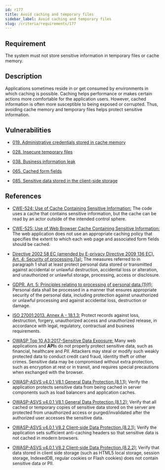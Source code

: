 ```yaml
---
id: r177
title: Avoid caching and temporary files
sidebar_label: Avoid caching and temporary files
slug: /criteria/requirements/177
---
```


## Requirement

The system must not store sensitive information
in temporary files or cache memory.

## Description

Applications sometimes reside in
or get consumed by environments
in which caching is possible.
Caching helps performance
or makes certain actions more comfortable
for the application users.
However,
cached information is often
more susceptible to being exposed
or corrupted.
Thus,
avoiding cache memory
and temporary files
helps protect sensitive information.

## Vulnerabilities

- [019. Administrative credentials stored in cache memory](/criteria/vulnerabilities/119)

- [028. Insecure temporary files](/criteria/vulnerabilities/028)

- [038. Business information leak](/criteria/vulnerabilities/038)

- [065. Cached form fields](/criteria/vulnerabilities/065)

- [085. Sensitive data stored in the client-side storage](/criteria/vulnerabilities/085)

## References

- [CWE-524: Use of Cache Containing Sensitive Information:](https://cwe.mitre.org/data/definitions/524.html)
The code uses a cache
that contains sensitive information,
but the cache can be read
by an actor outside
of the intended control sphere.

- [CWE-525: Use of Web Browser Cache Containing Sensitive Information:](https://cwe.mitre.org/data/definitions/525.html)
The web application does not use
an appropriate caching policy
that specifies the extent
to which each web page
and associated form fields
should be cached.

- [Directive 2002 58 EC (amended by E-privacy Directive 2009 136 EC). Art. 4: Security of processing.(1a):](https://eur-lex.europa.eu/legal-content/EN/TXT/PDF/?uri=CELEX:02002L0058-20091219)
The measures referred to in paragraph 1
shall at least protect personal data
stored or transmitted
against accidental
or unlawful destruction,
accidental loss or alteration,
and unauthorized
or unlawful storage,
processing, access
or disclosure.

- [GDPR. Art. 5: Principles relating to processing of personal data.(1)(f):](https://gdpr-info.eu/art-5-gdpr/)
Personal data
shall be processed in a manner
that ensures appropriate security
of the personal data,
including protection against unauthorized
or unlawful processing
and against accidental loss,
destruction or damage.

- [ISO 27001:2013. Annex A - 18.1.3:](https://www.iso.org/obp/ui/#iso:std:54534:en)
Protect records against loss,
destruction, forgery,
unauthorized access and
unauthorized release,
in accordance with legal,
regulatory, contractual
and business requirements.

- [OWASP Top 10 A3:2017-Sensitive Data Exposure:](https://owasp.org/www-project-top-ten/OWASP_Top_Ten_2017/Top_10-2017_A3-Sensitive_Data_Exposure)
Many web applications and **API**s
do not properly protect sensitive data,
such as financial,
healthcare and *PII*.
Attackers may steal
or modify such weakly protected data
to conduct credit card fraud,
identity theft or other crimes.
Sensitive data may be compromised
without extra protection,
such as encryption at rest or in transit,
and requires special precautions
when exchanged with the browser.

- [OWASP-ASVS v4.0.1 V8.1 General Data Protection.(8.1.1):](https://owasp.org/www-pdf-archive/OWASP_Application_Security_Verification_Standard_4.0-en.pdf)
Verify the application protects
sensitive data from being cached
in server components
such as load balancers and application caches.

- [OWASP-ASVS v4.0.1 V8.1 General Data Protection.(8.1.2):](https://owasp.org/www-pdf-archive/OWASP_Application_Security_Verification_Standard_4.0-en.pdf)
Verify that all cached
or temporary copies
of sensitive data stored on the server
are protected from unauthorized access
or purged/invalidated
after the authorized user accesses
the sensitive data.

- [OWASP-ASVS v4.0.1 V8.2 Client-side Data Protection.(8.2.1):](https://owasp.org/www-pdf-archive/OWASP_Application_Security_Verification_Standard_4.0-en.pdf)
Verify the application sets
sufficient anti-caching headers
so that sensitive data
is not cached in modern browsers.

- [OWASP-ASVS v4.0.1 V8.2 Client-side Data Protection.(8.2.2):](https://owasp.org/www-pdf-archive/OWASP_Application_Security_Verification_Standard_4.0-en.pdf)
Verify that data stored
in client side storage (such as HTML5 local storage,
session storage, IndexedDB,
regular cookies or Flash cookies)
does not contain sensitive data or PII.
